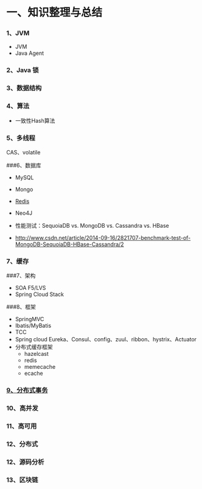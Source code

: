 # 一、知识整理与总结

### 1、JVM

* JVM
* Java Agent

### 2、Java 锁

### 3、数据结构

### 4、算法

* 一致性Hash算法

### 5、多线程

CAS、volatile

###6、数据库

* MySQL
* Mongo
* [Redis](/Users/apple/Documents/知识整理/5.3、Redis.md)
* Neo4J



* 性能测试：SequoiaDB vs. MongoDB vs. Cassandra vs. HBase
* http://www.csdn.net/article/2014-09-16/2821707-benchmark-test-of-MongoDB-SequoiaDB-HBase-Cassandra/2

### 7、缓存

###7、架构

* SOA  F5/LVS
* Spring Cloud Stack

###8、框架 

- SpringMVC
- Ibatis/MyBatis
- TCC
- Spring cloud Eureka、Consul、config、zuul、ribbon、hystrix、Actuator
- 分布式缓存框架
  - hazelcast
  - redis
  - memecache
  - ecache

### [9、分布式事务](/Users/apple/Documents/知识整理/9、分布式事务.md)

### 10、高并发

### 11、高可用

### 12、分布式



### 12、源码分析

### 13、区块链